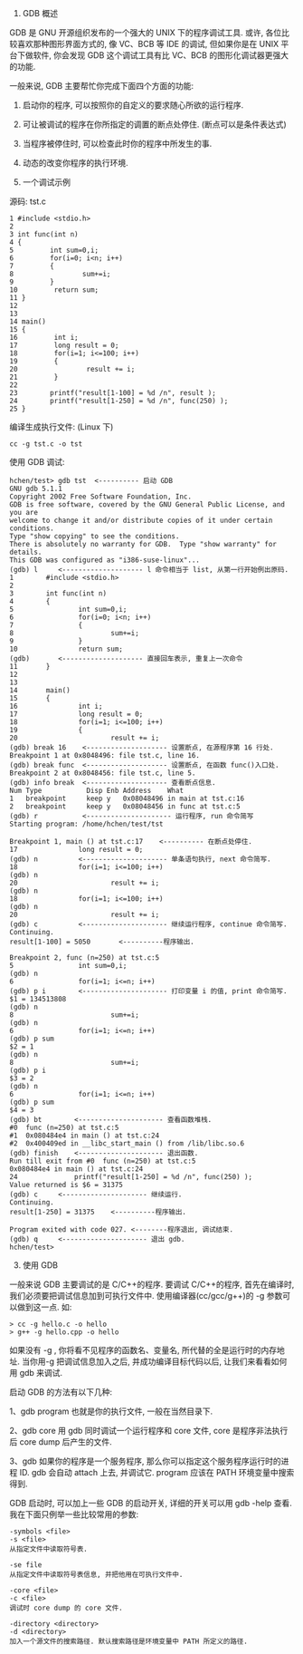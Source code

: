 1. GDB 概述

GDB 是 GNU 开源组织发布的一个强大的 UNIX 下的程序调试工具. 或许, 各位比较喜欢那种图形界面方式的, 像 VC、BCB 等 IDE 的调试, 但如果你是在 UNIX 平台下做软件, 你会发现 GDB 这个调试工具有比 VC、BCB 的图形化调试器更强大的功能.

一般来说, GDB 主要帮忙你完成下面四个方面的功能:

  1. 启动你的程序, 可以按照你的自定义的要求随心所欲的运行程序.
  2. 可让被调试的程序在你所指定的调置的断点处停住. (断点可以是条件表达式)
  3. 当程序被停住时, 可以检查此时你的程序中所发生的事.
  4. 动态的改变你程序的执行环境.

2. 一个调试示例

源码: tst.c

```
1 #include <stdio.h>
2
3 int func(int n)
4 {
5         int sum=0,i;
6         for(i=0; i<n; i++)
7         {
8                 sum+=i;
9         }
10         return sum;
11 }
12
13
14 main()
15 {
16         int i;
17         long result = 0;
18         for(i=1; i<=100; i++)
19         {
20                 result += i;
21         }
22
23        printf("result[1-100] = %d /n", result );
24        printf("result[1-250] = %d /n", func(250) );
25 }
```

编译生成执行文件: (Linux 下)

```
cc -g tst.c -o tst
```

使用 GDB 调试:

```
hchen/test> gdb tst  <---------- 启动 GDB
GNU gdb 5.1.1
Copyright 2002 Free Software Foundation, Inc.
GDB is free software, covered by the GNU General Public License, and you are
welcome to change it and/or distribute copies of it under certain conditions.
Type "show copying" to see the conditions.
There is absolutely no warranty for GDB.  Type "show warranty" for details.
This GDB was configured as "i386-suse-linux"...
(gdb) l     <-------------------- l 命令相当于 list, 从第一行开始例出原码.
1        #include <stdio.h>
2
3        int func(int n)
4        {
5                int sum=0,i;
6                for(i=0; i<n; i++)
7                {
8                        sum+=i;
9                }
10               return sum;
(gdb)       <-------------------- 直接回车表示, 重复上一次命令
11       }
12
13
14       main()
15       {
16               int i;
17               long result = 0;
18               for(i=1; i<=100; i++)
19               {
20                       result += i;
(gdb) break 16    <-------------------- 设置断点, 在源程序第 16 行处.
Breakpoint 1 at 0x8048496: file tst.c, line 16.
(gdb) break func  <-------------------- 设置断点, 在函数 func()入口处.
Breakpoint 2 at 0x8048456: file tst.c, line 5.
(gdb) info break  <-------------------- 查看断点信息.
Num Type           Disp Enb Address    What
1   breakpoint     keep y   0x08048496 in main at tst.c:16
2   breakpoint     keep y   0x08048456 in func at tst.c:5
(gdb) r           <--------------------- 运行程序, run 命令简写
Starting program: /home/hchen/test/tst

Breakpoint 1, main () at tst.c:17    <---------- 在断点处停住.
17               long result = 0;
(gdb) n          <--------------------- 单条语句执行, next 命令简写.
18               for(i=1; i<=100; i++)
(gdb) n
20                       result += i;
(gdb) n
18               for(i=1; i<=100; i++)
(gdb) n
20                       result += i;
(gdb) c          <--------------------- 继续运行程序, continue 命令简写.
Continuing.
result[1-100] = 5050       <----------程序输出.

Breakpoint 2, func (n=250) at tst.c:5
5                int sum=0,i;
(gdb) n
6                for(i=1; i<=n; i++)
(gdb) p i        <--------------------- 打印变量 i 的值, print 命令简写.
$1 = 134513808
(gdb) n
8                        sum+=i;
(gdb) n
6                for(i=1; i<=n; i++)
(gdb) p sum
$2 = 1
(gdb) n
8                        sum+=i;
(gdb) p i
$3 = 2
(gdb) n
6                for(i=1; i<=n; i++)
(gdb) p sum
$4 = 3
(gdb) bt        <--------------------- 查看函数堆栈.
#0  func (n=250) at tst.c:5
#1  0x080484e4 in main () at tst.c:24
#2  0x400409ed in __libc_start_main () from /lib/libc.so.6
(gdb) finish    <--------------------- 退出函数.
Run till exit from #0  func (n=250) at tst.c:5
0x080484e4 in main () at tst.c:24
24              printf("result[1-250] = %d /n", func(250) );
Value returned is $6 = 31375
(gdb) c     <--------------------- 继续运行.
Continuing.
result[1-250] = 31375    <----------程序输出.

Program exited with code 027. <--------程序退出, 调试结束.
(gdb) q     <--------------------- 退出 gdb.
hchen/test>
```

3. 使用 GDB

一般来说 GDB 主要调试的是 C/C\++的程序. 要调试 C/C\++的程序, 首先在编译时, 我们必须要把调试信息加到可执行文件中. 使用编译器(cc/gcc/g++)的 -g 参数可以做到这一点. 如:

```
> cc -g hello.c -o hello
> g++ -g hello.cpp -o hello
```

如果没有 -g , 你将看不见程序的函数名、变量名, 所代替的全是运行时的内存地址. 当你用-g 把调试信息加入之后, 并成功编译目标代码以后, 让我们来看看如何用 gdb 来调试.

启动 GDB 的方法有以下几种:

1、gdb <program>
program 也就是你的执行文件, 一般在当然目录下.

2、gdb <program> core
用 gdb 同时调试一个运行程序和 core 文件, core 是程序非法执行后 core dump 后产生的文件.

3、gdb <program> <PID>
如果你的程序是一个服务程序, 那么你可以指定这个服务程序运行时的进程 ID. gdb 会自动 attach 上去, 并调试它. program 应该在 PATH 环境变量中搜索得到.

GDB 启动时, 可以加上一些 GDB 的启动开关, 详细的开关可以用 gdb -help 查看. 我在下面只例举一些比较常用的参数:

```
-symbols <file>
-s <file>
从指定文件中读取符号表.

-se file
从指定文件中读取符号表信息, 并把他用在可执行文件中.

-core <file>
-c <file>
调试时 core dump 的 core 文件.

-directory <directory>
-d <directory>
加入一个源文件的搜索路径. 默认搜索路径是环境变量中 PATH 所定义的路径.
```